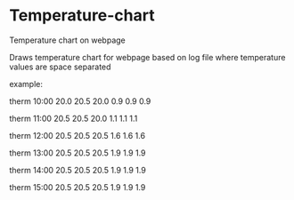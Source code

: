 # Temperature-chart
Temperature chart on webpage

Draws temperature chart for webpage based on log file where temperature values are space separated

example:

therm 10:00 20.0 20.5 20.0 0.9 0.9 0.9

therm 11:00 20.5 20.5 20.0 1.1 1.1 1.1

therm 12:00 20.5 20.5 20.5 1.6 1.6 1.6

therm 13:00 20.5 20.5 20.5 1.9 1.9 1.9 

therm 14:00 20.5 20.5 20.5 1.9 1.9 1.9 

therm 15:00 20.5 20.5 20.5 1.9 1.9 1.9 

